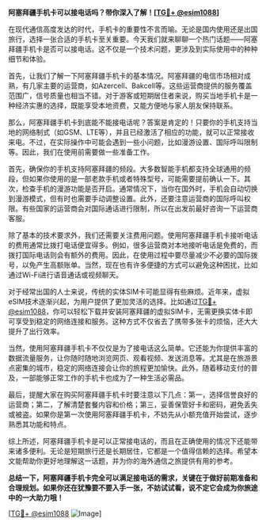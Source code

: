 **阿塞拜疆手机卡可以接电话吗？带你深入了解！[[TG💪+ @esim1088](https://t.me/s/esim1088)]**

在现代通信高度发达的时代，手机卡的重要性不言而喻。无论是国内使用还是出国旅行，选择一张合适的手机卡至关重要。今天我们就来聊聊一个热门话题——阿塞拜疆手机卡是否可以接电话。这不仅是一个技术问题，更涉及到实际使用中的种种细节和体验。

首先，让我们了解一下阿塞拜疆手机卡的基本情况。阿塞拜疆的电信市场相对成熟，有几家主要的运营商，如Azercell、Bakcell等。这些运营商提供的服务覆盖范围广，信号质量也相当不错。对于游客或短期居住者来说，购买当地手机卡是一种经济实惠的选择，既能享受本地资费，又能方便地与家人朋友保持联系。

那么，阿塞拜疆手机卡到底能不能接电话呢？答案是肯定的！只要你的手机支持当地的网络制式（如GSM、LTE等），并且已经激活了相应的功能，就可以正常接收来电。不过，在实际操作中可能会遇到一些小问题，比如漫游设置、国际呼叫限制等。因此，我们在使用前需要做一些准备工作。

首先，确保你的手机支持阿塞拜疆的频段。大多数智能手机都支持全球通用的频段，但如果你使用的是一部老款手机或者特殊型号，可能需要提前确认一下。其次，检查手机的漫游功能是否开启。通常情况下，当你在国外时，手机会自动切换到漫游模式，但有时也需要手动调整设置。此外，还要注意运营商的国际呼叫权限。有些国家的运营商会对国际通话进行限制，所以在出发前最好咨询一下运营商客服。

除了基本的技术要求外，我们还需要关注费用问题。使用阿塞拜疆手机卡接听电话的费用通常比拨打电话便宜得多。例如，很多运营商对本地接听电话是免费的，而拨打国际电话则会有额外的费用。因此，在使用过程中要尽量减少不必要的国际拨号，以免产生高额账单。当然，现在也有许多便捷的方式可以避免这种困扰，比如通过Wi-Fi进行语音通话或视频聊天。

对于经常出国的人士来说，传统的实体SIM卡可能显得有些麻烦。近年来，虚拟eSIM技术逐渐兴起，为用户提供了更加灵活的选择。比如通过[TG💪+ @esim1088](https://t.me/s/esim1088)，你可以轻松下载并安装阿塞拜疆的虚拟SIM卡，无需更换实体卡即可享受到稳定的网络连接和服务。这种方式不仅省去了携带多张卡的烦恼，还大大提升了出行效率。

当然，使用阿塞拜疆手机卡不仅仅是为了接电话这么简单。它还能为你提供丰富的数据流量服务，让你随时随地浏览网页、观看视频、发送消息等。尤其是在旅游景点密集的城市，稳定的网络连接会让你的旅程更加愉快。此外，随着移动支付的普及，一部能够正常工作的手机卡也成为了一种生活必需品。

最后，提醒大家在购买阿塞拜疆手机卡时要注意以下几点：第一，选择信誉良好的运营商；第二，了解清楚套餐内容和价格；第三，妥善保管好卡和密码，避免丢失或被盗。如果你是第一次使用阿塞拜疆手机卡，不妨先从小额充值开始尝试，逐步熟悉其功能和特点。

综上所述，阿塞拜疆手机卡是可以正常接电话的，而且在正确使用的情况下还能带来诸多便利。无论是短期旅行还是长期居住，它都是一个值得信赖的选择。希望本文能帮助你更好地理解这一话题，并为你的海外通信之旅提供有用的参考。

**总结一下，阿塞拜疆手机卡完全可以满足接电话的需求，关键在于做好前期准备和合理规划。如果你还在犹豫要不要入手一张，不妨试试看，说不定它会成为你旅途中的一大助力哦！**

[[TG💪+ @esim1088](https://t.me/s/esim1088) ![Image](https://i.postimg.cc/4NQfJmqS/Snipaste-2025-05-13-00-14-12.png)]
